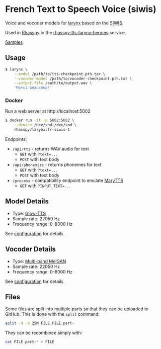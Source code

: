 # French Text to Speech Voice (siwis)

Voice and vocoder models for [larynx](https://github.com/rhasspy/larynx) based on the [SIWIS](https://datashare.is.ed.ac.uk/handle/10283/2353).

Used in [Rhasspy](https://github.com/rhasspy) in the [rhasspy-tts-larynx-hermes](https://github.com/rhasspy/rhasspy-tts-larynx-hermes) service.

[Samples](samples)

## Usage

```sh
$ larynx \
    --model /path/to/tts-checkpoint.pth.tar \
    --vocoder-model /path/to/vocoder-checkpoint.pth.tar \
    --output-file /path/to/output.wav \
    'Merci beaucoup!'
```

### Docker

Run a web server at http://localhost:5002

```sh
$ docker run -it -p 5002:5002 \
    --device /dev/snd:/dev/snd \
    rhasspy/larynx:fr-siwis-1
```

Endpoints:

* `/api/tts` - returns WAV audio for text
    * `GET` with `?text=...`
    * `POST` with text body
* `/api/phonemize` - returns phonemes for text
    * `GET` with `?text=...`
    * `POST` with text body
* `/process` - compatibility endpoint to emulate [MaryTTS](http://mary.dfki.de/)
    * `GET` with `?INPUT_TEXT=...`

## Model Details

* Type: [Glow-TTS](https://arxiv.org/abs/2005.11129)
* Sample rate: 22050 Hz
* Frequency range: 0-8000 Hz

See [configuration](config.json) for details.

## Vocoder Details

* Type: [Multi-band MelGAN](https://arxiv.org/abs/2005.05106)
* Sample rate: 22050 Hz
* Frequency range: 0-8000 Hz

See [configuration](vocoder/config.json) for details.

## Files

Some files are split into multiple parts so that they can be uploaded to GitHub. This is done with the `split` command:

```bash
split -d -b 25M FILE FILE.part-
```

They can be recombined simply with:

```bash
cat FILE.part-* > FILE
```
